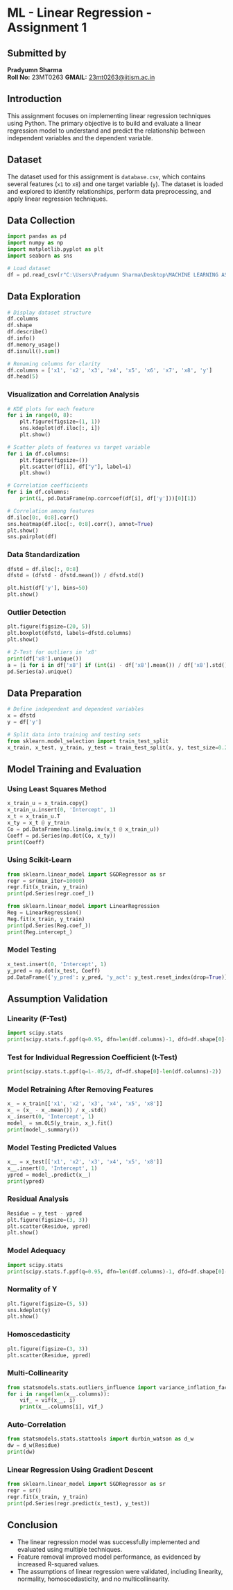 
# ML - Linear Regression - Assignment 1

## Submitted by
**Pradyumn Sharma**  
**Roll No:** 23MT0263
**GMAIL:** 23mt0263@iitism.ac.in

## Introduction

This assignment focuses on implementing linear regression techniques using Python. The primary objective is to build and evaluate a linear regression model to understand and predict the relationship between independent variables and the dependent variable.

## Dataset

The dataset used for this assignment is `database.csv`, which contains several features (`x1` to `x8`) and one target variable (`y`). The dataset is loaded and explored to identify relationships, perform data preprocessing, and apply linear regression techniques.

## Data Collection

```python
import pandas as pd
import numpy as np
import matplotlib.pyplot as plt
import seaborn as sns

# Load dataset
df = pd.read_csv(r"C:\Users\Pradyumn Sharma\Desktop\MACHINE LEARNING ASSIGNMENT\ASSIGNMENT 1\database.csv")
```

## Data Exploration

```python
# Display dataset structure
df.columns
df.shape
df.describe()
df.info()
df.memory_usage()
df.isnull().sum()

# Renaming columns for clarity
df.columns = ['x1', 'x2', 'x3', 'x4', 'x5', 'x6', 'x7', 'x8', 'y']
df.head(5)
```

### Visualization and Correlation Analysis

```python
# KDE plots for each feature
for i in range(0, 8):
    plt.figure(figsize=(1, 1))
    sns.kdeplot(df.iloc[:, i])
    plt.show()

# Scatter plots of features vs target variable
for i in df.columns:
    plt.figure(figsize=())
    plt.scatter(df[i], df["y"], label=i)
    plt.show()

# Correlation coefficients
for i in df.columns:
    print(i, pd.DataFrame(np.corrcoef(df[i], df['y']))[0][1])

# Correlation among features
df.iloc[0:, 0:8].corr()
sns.heatmap(df.iloc[:, 0:8].corr(), annot=True)
plt.show()
sns.pairplot(df)
```

### Data Standardization

```python
dfstd = df.iloc[:, 0:8]
dfstd = (dfstd - dfstd.mean()) / dfstd.std()

plt.hist(df['y'], bins=50)
plt.show()
```

### Outlier Detection

```python
plt.figure(figsize=(20, 5))
plt.boxplot(dfstd, labels=dfstd.columns)
plt.show()

# Z-Test for outliers in 'x8'
print(df['x8'].unique())
a = [i for i in df['x8'] if (int(i) - df['x8'].mean()) / df['x8'].std() > 3]
pd.Series(a).unique()
```

## Data Preparation

```python
# Define independent and dependent variables
x = dfstd
y = df['y']

# Split data into training and testing sets
from sklearn.model_selection import train_test_split
x_train, x_test, y_train, y_test = train_test_split(x, y, test_size=0.2)
```

## Model Training and Evaluation

### Using Least Squares Method

```python
x_train_u = x_train.copy()
x_train_u.insert(0, 'Intercept', 1)
x_t = x_train_u.T
x_ty = x_t @ y_train
Co = pd.DataFrame(np.linalg.inv(x_t @ x_train_u))
Coeff = pd.Series(np.dot(Co, x_ty))
print(Coeff)
```

### Using Scikit-Learn

```python
from sklearn.linear_model import SGDRegressor as sr
regr = sr(max_iter=10000)
regr.fit(x_train, y_train)
print(pd.Series(regr.coef_))

from sklearn.linear_model import LinearRegression
Reg = LinearRegression()
Reg.fit(x_train, y_train)
print(pd.Series(Reg.coef_))
print(Reg.intercept_)
```

### Model Testing

```python
x_test.insert(0, 'Intercept', 1)
y_pred = np.dot(x_test, Coeff)
pd.DataFrame({'y_pred': y_pred, 'y_act': y_test.reset_index(drop=True)})
```

## Assumption Validation

### Linearity (F-Test)

```python
import scipy.stats
print(scipy.stats.f.ppf(q=0.95, dfn=len(df.columns)-1, dfd=df.shape[0]-(len(df.columns)-1)-1))
```

### Test for Individual Regression Coefficient (t-Test)

```python
print(scipy.stats.t.ppf(q=1-.05/2, df=df.shape[0]-len(df.columns)-2))
```

### Model Retraining After Removing Features

```python
x_ = x_train[['x1', 'x2', 'x3', 'x4', 'x5', 'x8']]
x_ = (x_ - x_.mean()) / x_.std()
x_.insert(0, 'Intercept', 1)
model_ = sm.OLS(y_train, x_).fit()
print(model_.summary())
```

### Model Testing Predicted Values

```python
x__ = x_test[['x1', 'x2', 'x3', 'x4', 'x5', 'x8']]
x__.insert(0, 'Intercept', 1)
ypred = model_.predict(x__)
print(ypred)
```

### Residual Analysis

```python
Residue = y_test - ypred
plt.figure(figsize=(3, 3))
plt.scatter(Residue, ypred)
plt.show()
```

### Model Adequacy

```python
import scipy.stats
print(scipy.stats.f.ppf(q=0.95, dfn=len(df.columns)-1, dfd=df.shape[0]-(len(df.columns)-1)-1))
```

### Normality of Y

```python
plt.figure(figsize=(5, 5))
sns.kdeplot(y)
plt.show()
```

### Homoscedasticity

```python
plt.figure(figsize=(3, 3))
plt.scatter(Residue, ypred)
```

### Multi-Collinearity

```python
from statsmodels.stats.outliers_influence import variance_inflation_factor as vif
for i in range(len(x__.columns)):
    vif_ = vif(x__, i)
    print(x__.columns[i], vif_)
```

### Auto-Correlation

```python
from statsmodels.stats.stattools import durbin_watson as d_w
dw = d_w(Residue)
print(dw)
```

### Linear Regression Using Gradient Descent

```python
from sklearn.linear_model import SGDRegressor as sr
regr = sr()
regr.fit(x_train, y_train)
print(pd.Series(regr.predict(x_test), y_test))
```

## Conclusion

- The linear regression model was successfully implemented and evaluated using multiple techniques.
- Feature removal improved model performance, as evidenced by increased R-squared values.
- The assumptions of linear regression were validated, including linearity, normality, homoscedasticity, and no multicollinearity.
